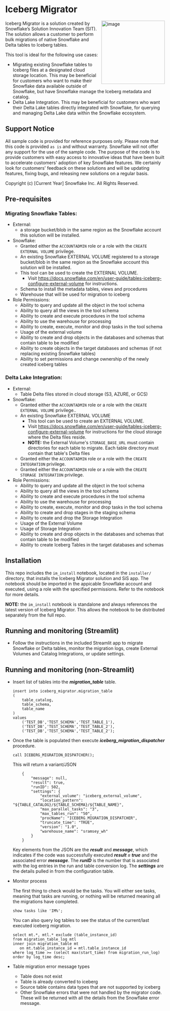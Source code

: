 # Iceberg Migrator

<a href="https://emerging-solutions-toolbox.streamlit.app/">
    <img src="https://github.com/user-attachments/assets/aa206d11-1d86-4f32-8a6d-49fe9715b098" alt="image" width="200" align="right";">
</a>Iceberg Migrator is a solution created by Snowflake’s Solution Innovation Team (SIT). The solution allows a customer to perform bulk migrations of native Snowflake and Delta tables to Iceberg tables. 

This tool is ideal for the following use cases:
- Migrating existing Snowflake tables to Iceberg files at a designated cloud storage location. This may be beneficial for customers who want to make their  Snowflake data available outside of Snowflake, but have Snowflake manage the Iceberg metadata and catalog.
- Delta Lake Integration. This may be beneficial for customers who want their Delta Lake tables directly integrated with Snowflake, for querying and managing Delta Lake data within the Snowflake ecosystem.

## Support Notice

All sample code is provided for reference purposes only. Please note that this code is provided `as is` and without warranty. Snowflake will not offer any support for the use of the sample code. The purpose of the code is to provide customers with easy access to innovative ideas that have been built to accelerate customers' adoption of key Snowflake features. We certainly look for customers' feedback on these solutions and will be updating features, fixing bugs, and releasing new solutions on a regular basis.

Copyright (c) [Current Year] Snowflake Inc. All Rights Reserved.

## Pre-requisites

### Migrating Snowflake Tables:

- External:
    - a storage bucket/blob in the same region as the Snowflake account this solution will be installed.
- Snowflake:
    - Granted either the `ACCOUNTADMIN` role or a role with the `CREATE EXTERNAL VOLUME` privilege.
    - An existing Snowflake EXTERNAL VOLUME registered to a storage bucket/blob in the same region as the Snowflake account this solution will be installed.
    - This tool can be used to create the EXTERNAL VOLUME.
        -   Visit https://docs.snowflake.com/en/user-guide/tables-iceberg-configure-external-volume for instructions.
    - Schema to install the metadata tables, views and procedures
    - Warehouse that will be used for migration to iceberg
- Role Permissions:
    - Ability to query and update all the object in the tool schema
    - Ability to query all the views in the tool schema
    - Ability to create and execute procedures in the tool schema
    - Ability to use the warehouse for processing
    - Ability to create, execute, monitor and drop tasks in the tool schema
    - Usage of the external volume
    - Ability to create and drop objects in the databases and schemas that contain table to be modified
    - Ability to create objects in the target databases and schemas (if not replacing existing Snowflake tables)
    - Ability to set permissions and change ownership of the newly created iceberg tables

### Delta Lake Integration:

- External:
    - Table Delta files stored in cloud storage (S3, AZURE, or GCS)
- Snowflake:
    - Granted either the `ACCOUNTADMIN` role or a role with the `CREATE EXTERNAL VOLUME` privilege..
    - An existing Snowflake EXTERNAL VOLUME
        - This tool can be used to create an EXTERNAL VOLUME. 
        - Visit https://docs.snowflake.com/en/user-guide/tables-iceberg-configure-external-volume for instructions for the cloud storage where the Delta files reside. 
        -  **NOTE:** the External Volume's `STORAGE_BASE_URL` must contain directories for each table to migrate. Each table directory must contain that table's Delta files
    - Granted either the `ACCOUNTADMIN` role or a role with the `CREATE INTEGRATION` privilege.
    - Granted either the `ACCOUNTADMIN` role or a role with the `CREATE STORAGE INTEGRATION` privilege.
- Role Permissions:
    - Ability to query and update all the object in the tool schema 
    - Ability to query all the views in the tool schema 
    - Ability to create and execute procedures in the tool schema
    - Ability to use the warehouse for processing
    - Ability to create, execute, monitor and drop tasks in the tool schema 
    - Ability to create and drop stages in the staging schema 
    - Ability to create and drop the Storage Integration
    - Usage of the External Volume
    - Usage of Storage Integration
    - Ability to create and drop objects in the databases and schemas that contain table to be modified 
    - Ability to create Iceberg Tables in the target databases and schemas 

## Installation

This repo includes the `im_install` notebook, located in the `installer/` directory, that installs the Iceberg Migrator solution and SiS app. The notebook should be imported in the appicable Snowflake account and executed, using a role with the specified permissions. Refer to the notebook for more details.

**NOTE:** the `im_install` notebook is standalone and always references the latest version of Iceberg Migrator. This allows the notebook to be distributed separately from the full repo.

## Running and monitoring (Streamlit)

- Follow the instructions in the included Streamlit app to migrate Snowflake or Delta tables, monitor the migration logs, create External Volumes and Catalog Integrations, or update settings.

## Running and monitoring (non-Streamlit)

- Insert list of tables into the **_migration_table_** table.
    ```
    insert into iceberg_migrator.migration_table
    (
        table_catalog, 
        table_schema, 
        table_name 
    )
    values 
        ('TEST_DB','TEST_SCHEMA','TEST_TABLE_1'), 
        ('TEST_DB','TEST_SCHEMA','TEST_TABLE_2'), 
        ('TEST_DB','TEST_SCHEMA','TEST_TABLE_2'); 
    ```

- Once the table is populated then execute **_iceberg_migration_dispatcher_** procedure.

    ```
    call ICEBERG_MIGRATION_DISPATCHER();
    ```
    This will return a variant/JSON 
    ```
        {
            "message": null,
            "result": true,
            "runID": 502,
            "settings": {
                "external_volume": "iceberg_external_volume",
                "location_pattern": "${TABLE_CATALOG}/${TABLE_SCHEMA}/${TABLE_NAME}",
                "max_parallel_tasks": "3",
                "max_tables_run": "50",
                "procName": "ICEBERG_MIGRATION_DISPATCHER",
                "truncate_time": "TRUE",
                "version": "1.0",
                "warehouse_name": "sramsey_wh"
            }
        }
    ```
    Key elements from the JSON are the **_result_** and **_message_**, which indicates if the code was successfully executed **_result = true_** and the associated error **_message_**.  The **_runID_** is the number that is associated with the log entries in the run and table conversion log.  The **_settings_** are the details pulled in from the configuration table.

- Monitor process

    The first thing to check would be the tasks.  You will either see tasks, meaning that tasks are running, or nothing will be returned meaning all the migrations have completed. 
    ```
    show tasks like 'IM%';
    ```

    You can also query log tables to see the status of the current/last executed iceberg migration.
    ```
    select mt.*, mtl.* exclude (table_instance_id) 
    from migration_table_log mtl
    inner join migration_table mt
       on mt.table_instance_id = mtl.table_instance_id
    where log_time >= (select max(start_time) from migration_run_log)
    order by log_time desc;
    ```
- Table migration error message types 
    - Table does not exist 
    - Table is already converted to iceberg 
    - Source table contains data types that are not supported by iceberg
    - Other Snowflake errors that were not handled by the migrator code.  These will be returned with all the details from the Snowflake error message.  